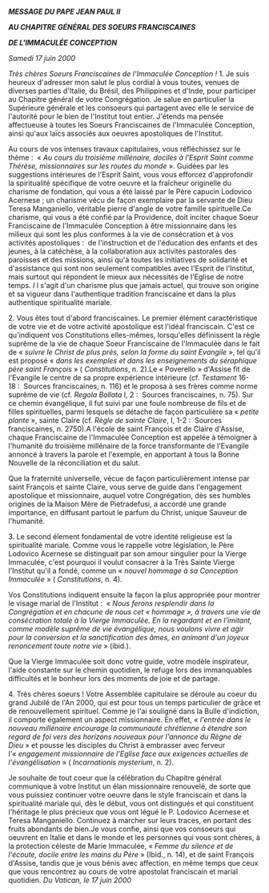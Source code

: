 ***MESSAGE DU PAPE JEAN PAUL II***

***AU CHAPITRE GÉNÉRAL DES SOEURS FRANCISCAINES***

***DE L'IMMACULÉE CONCEPTION***

*Samedi 17 juin 2000*

*Très chères Soeurs Franciscaines de l'Immaculée Conception !* 1. Je suis heureux d'adresser mon salut le plus cordial à vous toutes, venues de diverses parties d'Italie, du Brésil, des Philippines et d'Inde, pour participer au Chapitre général de votre Congrégation. Je salue en particulier la Supérieure générale et les consoeurs qui partagent avec elle le service de l'autorité pour le bien de l'Institut tout entier. J'étends ma pensée affectueuse à toutes les Soeurs Franciscaines de l'Immaculée Conception, ainsi qu'aux laïcs associés aux oeuvres apostoliques de l'Institut.

Au cours de vos intenses travaux capitulaires, vous réfléchissez sur le thème :  « *Au cours du troisième millénaire, dociles à l'Esprit Saint comme Thérèse, missionnaires sur les routes du monde* ». Guidées par les suggestions intérieures de l'Esprit Saint, vous vous efforcez d'approfondir la spiritualité spécifique de votre oeuvre et la fraîcheur originelle du charisme de fondation, qui vous a été laissé par le Père capucin Lodovico Acernese ; un charisme vécu de façon exemplaire par la servante de Dieu Teresa Manganiello, véritable pierre d'angle de votre famille spirituelle.Ce charisme, qui vous a été confié par la Providence, doit inciter chaque Soeur Franciscaine de l'Immaculée Conception à être missionnaire dans les milieux qui sont les plus conformes à la vie de consécration et à vos activités apostoliques :  de l'instruction et de l'éducation des enfants et des jeunes, à la catéchèse, à la collaboration aux activités pastorales des paroisses et des missions, ainsi qu'à toutes les initiatives de solidarité et d'assistance qui sont non seulement compatibles avec l'Esprit de l'Institut, mais surtout qui répondent le mieux aux nécessités de l'Eglise de notre temps. *I* l s'agit d'un charisme plus que jamais actuel, qui trouve son origine et sa vigueur dans l'authentique tradition franciscaine et dans la plus authentique spiritualité mariale.

2. Vous êtes tout d'abord franciscaines. Le premier élément caractéristique de votre vie et de votre activité apostolique est l'idéal franciscain. C'est ce qu'indiquent vos Constitutions elles-mêmes, lorsqu'elles définissent la règle suprême de la vie de chaque Soeur Franciscaine de l'Immaculée dans le fait de « *suivre le Christ de plus près, selon la forme du saint Evangile* », tel qu'il est proposé « *dans les exemples et dans les enseignements du séraphique père saint François* » ( *Constitutions*, n. 2).Le « Poverello » d'Assise fit de l'Evangile le centre de sa propre expérience intérieure (cf. *Testament* 16-18 :  Sources franciscaines, n. 116) et le proposa à ses frères comme norme suprême de vie (cf. *Regola Bollata* I, 2 :  Sources franciscaines, n. 75). Sur ce chemin évangélique, il fut suivi par une foule nombreuse de fils et de filles spirituelles, parmi lesquels se détache de façon particulière sa « *petite plante* », sainte Claire (cf. *Règle de sainte Claire*, I, 1-2 :  Sources franciscaines, n. 2750).A l'école de saint François et de Claire d'Assise, chaque Franciscaine de l'Immaculée Conception est appelée à témoigner à l'humanité du troisième millénaire de la force transformante de l'Evangile annoncé à travers la parole et l'exemple, en apportant à tous la Bonne Nouvelle de la réconciliation et du salut.

Que la fraternité universelle, vécue de façon particulièrement intense par saint François et sainte Claire, vous serve de guide dans l'engagement apostolique et missionnaire, auquel votre Congrégation, dès ses humbles origines de la Maison Mère de Pietradefusi, a accordé une grande importance, en diffusant partout le parfum du Christ, unique Sauveur de l'humanité.

3. Le second élement fondamental de votre identité religieuse est la spiritualité mariale. Comme vous le rappelle votre législation, le Père Lodovico Acernese se distinguait par son amour singulier pour la Vierge Immaculée, c'est pourquoi il voulut consacrer à la Très Sainte Vierge l'Institut qu'il a fondé, comme un « *nouvel hommage à sa Conception Immaculée* » ( *Constitutions*, n. 4).

Vos Constitutions indiquent ensuite la façon la plus appropriée pour montrer le visage marial de l'Institut :  « *Nous ferons resplendir dans la Congrégation et en chacune de nous cet « hommage », à travers une vie de consécration totale à la Vierge Immaculée. En la regardant et en l'imitant, comme modèle suprême de vie évangélique, nous voulons vivre et agir pour la conversion et la sanctification des âmes, en animant d'un joyeux renoncement toute notre vie* » (ibid.).

Que la Vierge Immaculée soit donc votre guide, votre modèle inspirateur, l'aide constante sur le chemin quotidien, le refuge lors des immanquables difficultés et le bonheur lors des moments de joie et de partage.

4. Très chères soeurs ! Votre Assemblée capitulaire se déroule au coeur du grand Jubilé de l'An 2000, qui est pour tous un temps particulier de grâce et de renouvellement spirituel. Comme je l'ai souligné dans la Bulle d'indiction, il comporte également un aspect missionnaire. En effet, « *l'entrée dans le nouveau millénaire encourage la communauté chrétienne à étendre son regard de foi vers des horizons nouveaux pour l'annonce du Règne de Dieu* » et pousse les disciples du Christ à embrasser avec ferveur l'« *engagement missionnaire de l'Eglise face aux exigences actuelles de l'évangélisation* » ( *Incarnationis mysterium*, n. 2).

Je souhaite de tout coeur que la célébration du Chapitre général communique à votre Institut un élan missionnaire renouvelé, de sorte que vous puissiez continuer votre oeuvre dans le style franciscain et dans la spiritualité mariale qui, dès le début, vous ont distingués et qui constituent l'héritage le plus précieux que vous ont légué le P. Lodovico Acernese et Teresa Manganiello. Continuez à marcher sur leurs traces, en portant des fruits abondants de bien.Je vous confie, ainsi que vos consoeurs qui oeuvrent en Italie et dans le monde et les personnes qui vous sont chères, à la protection céleste de Marie Immaculée, « *Femme du silence et de l'écoute, docile entre les mains du Père* » (Ibid., n. 14), et de saint François d'Assise, tandis que je vous bénis avec affection, en même temps que ceux que vous rencontrez au cours de votre apostolat franciscain et marial quotidien. *Du Vatican, le 17 juin 2000*